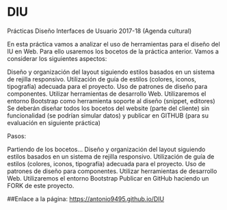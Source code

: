 # DIU
Prácticas Diseño Interfaces de Usuario 2017-18 (Agenda cultural)

En esta práctica vamos a analizar el uso de herramientas para el diseño del IU en Web. Para ello usaremos los bocetos de la práctica anterior. Vamos a considerar los siguientes aspectos:

Diseño y organización del layout siguiendo estilos basados en un sistema de rejilla responsivo. Utilización de guía de estilos (colores, iconos, tipografía) adecuada para el proyecto. Uso de patrones de diseño para componentes. Utilizar herramientas de desarrollo Web. Utilizaremos el entorno Bootstrap como herramienta soporte al diseño (snippet, editores) Se deberán diseñar todos los bocetos del website (parte del cliente) sin funcionalidad (se podrían simular datos) y publicar en GITHUB (para su evaluación en siguiente práctica)

Pasos:

Partiendo de los bocetos...
Diseño y organización del layout siguiendo estilos basados en un sistema de rejilla responsivo.
Utilización de guía de estilos (colores, iconos, tipografía) adecuada para el proyecto.
Uso de patrones de diseño para componentes.
Utilizar herramientas de desarrollo Web. Utilizaremos el entorno Bootstrap
Publicar en GitHub haciendo un FORK de este proyecto.

##Enlace a la página:
https://antonio9495.github.io/DIU

